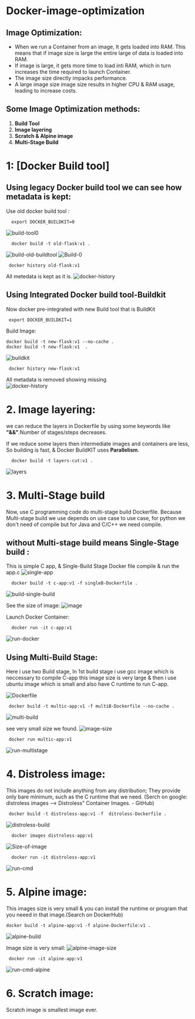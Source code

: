 # Docker-image-optimization

## Image Optimization:
- When we run a Container from an image, It gets loaded into RAM. This means that if image size is large the entire large of data is loaded into RAM.
- If image is large, it gets more time to load inti RAM, which in turn increases the time required to launch Container.
- The image size directly impacks performance.
- A large image size image size results in higher CPU & RAM usage, leading to increase costs.


## Some Image Optimization methods:
1. **Build Tool**
2. **Image layering**
3. **Scratch & Alpine image**
4. **Multi-Stage Build**

# 1: [Docker Build tool]

## Using legacy Docker build tool we can see how metadata is kept:
Use old docker build tool :

      export DOCKER_BUILDKIT=0

![build-tool0](https://github.com/user-attachments/assets/1aa82799-a044-4680-b3ef-4d909b20e40e)

      docker build -t old-flask:v1 .
      
![build-old-buildtool](https://github.com/user-attachments/assets/92d5f649-c535-4850-ad55-3570505e33ea)
![Build-0](https://github.com/user-attachments/assets/4199fb7d-df50-4f83-8ab6-1896707b9777)

     docker history old-flask:v1

All metedata is kept as it is.
![docker-history](https://github.com/user-attachments/assets/8c86b777-19e0-4ae3-a7a2-2eadcf07ee3f)
## Using Integrated Docker build tool-Buildkit
Now docker pre-integrated with new Build tool that is BuildKit

     export DOCKER_BUILDKIT=1

Build Image:

    docker build -t new-flask:v1 --no-cache .
    docker build -t new-flask:v1  .

![buildkit](https://github.com/user-attachments/assets/b2583bfd-810f-4170-aac2-b08498b9b62b)

     docker history new-flask:v1

All metadata is removed showing missing      
![docker-history](https://github.com/user-attachments/assets/5303283b-5da2-44a8-a328-9792697c50b2)

# 2. Image layering:
we can reduce the layers in Dockerfile by using some keywords like **"&&"**.Number of stages/steps decreases.

If we reduce some layers then intermediate images and containers are less, So building is fast, & Docker BuildKIT uses **Parallelism**.

      docker build -t layers-cut:v1 .
      
![layers](https://github.com/user-attachments/assets/9ac80c92-503d-4ca2-b4b4-3fc80d4c2608)

# 3. Multi-Stage build
Now, use C programming code do multi-stage build Dockerfile. Because Multi-stage build we use depends on use case to use case, for python we don't need of compile but for Java and C/C++ we need compile.

## without Multi-stage build means Single-Stage build :
This is simple C app, & Single-Build Stage Docker file compile & run the app.c
![single-app](https://github.com/user-attachments/assets/d1076e3f-9a30-468d-9a27-b197477a5443)

      docker build -t c-app:v1 -f singleB-Dockerfile .

![build-single-build](https://github.com/user-attachments/assets/5c05b855-ade2-4731-9c1a-c1a1d63f807c)

See the size of image:
![image](https://github.com/user-attachments/assets/4b554d78-1e9d-43a0-a21b-0f0b7ad785fb)

Launch Docker Container:

      docker run -it c-app:v1
      
![run-docker](https://github.com/user-attachments/assets/d19426c9-0233-43ca-be37-233e70306908)


## Using Multi-Build Stage:
Here i use two Build stage, In 1st build stage i use gcc image which is neccessary to compile C-app this image size is very large & then i use ubuntu image which is small and also have C runtime to run C-app.

![Dockerfile](https://github.com/user-attachments/assets/9649b271-8393-49b6-bd80-6aef0d5798fe)

     docker build -t multic-app:v1 -f multiB-Dockerfile --no-cache .

![multi-build](https://github.com/user-attachments/assets/4743de1c-e8c0-4890-80be-777992bff4c1)

see very small size we found.
![image-size](https://github.com/user-attachments/assets/211ce201-5f87-4df1-a926-9a42e3d4f965)

     docker run multic-app:v1
     
![run-multistage](https://github.com/user-attachments/assets/b6a04125-f234-47a9-a9cb-85017b685171)

# 4. Distroless image:
This images do not include anything from any distribution; They provide only bare minimum, such as the C runtime that we need.
(Serch on google: distroless images --> Distroless" Container Images. - GitHub)

     docker build -t distroless-app:v1 -f  ditroless-Dockerfile .

![distroless-build](https://github.com/user-attachments/assets/4b84df6d-0e65-4ef9-9832-694b57cba6a3)

      docker images distroless-app:v1
![Size-of-image](https://github.com/user-attachments/assets/ecdc70ee-4dbd-4bea-b033-49b70c9a3709)

      docker run -it distroless-app:v1

![run-cmd](https://github.com/user-attachments/assets/b179d78d-8b8b-4b9e-b014-ac3b77ea8059)

# 5. Alpine image:
This images size is very small & you can install the runtime or program that you neeed in that image.(Search on DockerHub)

    docker build -t alpine-app:v1 -f alpine-Dockerfile:v1 .

![alpine-build](https://github.com/user-attachments/assets/938b1944-0059-41fa-9c8c-a5823be48140)

Image size is very small:
![alpine-image-size](https://github.com/user-attachments/assets/1ff8ea01-b439-487e-ade7-8846ccc60373)

     docker run -it alpine-app:v1

![run-cmd-alpine](https://github.com/user-attachments/assets/17065b10-da95-4f6f-b0a2-e1c81d525303)

# 6. Scratch image:
Scratch image is smallest image ever.

